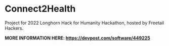 # Connect2Health
Project for 2022 Longhorn Hack for Humanity Hackathon, hosted by Freetail Hackers.

**MORE INFORMATION HERE: https://devpost.com/software/449225**
